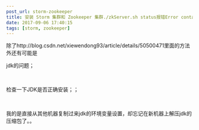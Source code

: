 ```yaml
---
post_url: storm-zookeeper
title: 安装 Storm 集群和 Zookeeper 集群./zkServer.sh status报错Error contacting service. It is probably not running.
date: 2017-09-06 17:40:15
tags: [storm, zookeeper]
---
```

除了http://blog.csdn.net/xiewendong93/article/details/50500471里面的方法外还有可能是

jdk的问题；

 

检查一下JDK是否正确安装；；

 

我的是直接从其他机器复制过来jdk的环境变量设置，却忘记在新机器上解压jdk的压缩包了。。
